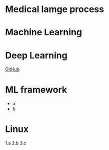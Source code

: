 # Medical Iamge process


# Machine Learning


# Deep Learning


[GitHub](http://github.com)



# ML framework


* a
* b



# Linux


1.a
2.b
3.c


